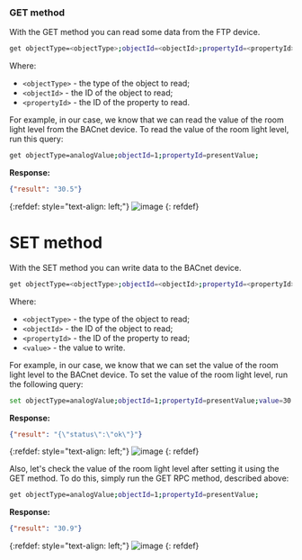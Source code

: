 ### GET method

With the GET method you can read some data from the FTP device.

```bash
get objectType=<objectType>;objectId=<objectId>;propertyId=<propertyId>;
```

Where:
- `<objectType>` - the type of the object to read;
- `<objectId>` - the ID of the object to read;
- `<propertyId>` - the ID of the property to read.

For example, in our case, we know that we can read the value of the room light level from the BACnet device.
To read the value of the room light level, run this query:

```bash
get objectType=analogValue;objectId=1;propertyId=presentValue;
```

**Response:**

```json
{"result": "30.5"}
```

{:refdef: style="text-align: left;"}
![image](https://img.thingsboard.io/gateway/get-set-connector-rpc/bacnet-get-set-rpc-1.png)
{: refdef}

# SET method

With the SET method you can write data to the BACnet device.

```bash
get objectType=<objectType>;objectId=<objectId>;propertyId=<propertyId>;value=<value>;
```

Where:
- `<objectType>` - the type of the object to read;
- `<objectId>` - the ID of the object to read;
- `<propertyId>` - the ID of the property to read;
- `<value>` - the value to write.

For example, in our case, we know that we can set the value of the room light level to the BACnet device.
To set the value of the room light level, run the following query:

```bash
set objectType=analogValue;objectId=1;propertyId=presentValue;value=30.9;
```

**Response:**

```json
{"result": "{\"status\":\"ok\"}"}
```

{:refdef: style="text-align: left;"}
![image](https://img.thingsboard.io/gateway/get-set-connector-rpc/bacnet-get-set-rpc-2.png)
{: refdef}

Also, let's check the value of the room light level after setting it using the GET method. To do this, simply
run the GET RPC method, described above:

```bash
get objectType=analogValue;objectId=1;propertyId=presentValue;
```

**Response:**

```json
{"result": "30.9"}
```

{:refdef: style="text-align: left;"}
![image](https://img.thingsboard.io/gateway/get-set-connector-rpc/bacnet-get-set-rpc-3.png)
{: refdef}
